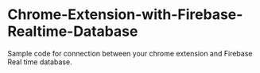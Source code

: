 # Chrome-Extension-with-Firebase-Realtime-Database
Sample code for connection between your chrome extension and Firebase Real time database.
